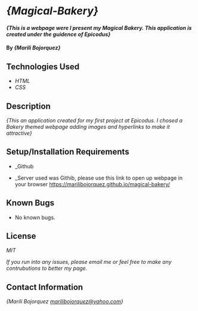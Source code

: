 # _{Magical-Bakery}_

#### _{This is a webpage were I present my  Magical Bakery. This application is created under the guidence of Epicodus}_

#### By _**{Marili Bojorquez}**_

## Technologies Used

* _HTML_
* _CSS_

## Description

_{This an application created for my first project at Epicodus. I chosed a Bakery themed webpage adding images and hyperlinks to make it attractive}_

## Setup/Installation Requirements

* _Github

* _Server used was Githib, please use this link to open up webpage in your browser https://marilibojorquez.github.io/magical-bakery/

## Known Bugs

* No known bugs.

## License

_MIT_

_If you run into any issues, please email me or feel free to make any contrubutions to better my page._

## Contact Information

_{Marili Bojorquez marilibojorquez@yahoo.com}_